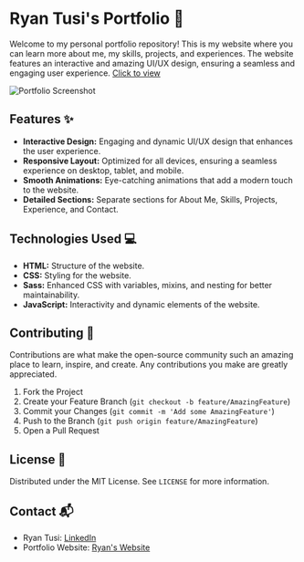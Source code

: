 # Ryan Tusi's Portfolio 🌟

Welcome to my personal portfolio repository! This is my website where you can learn more about me, my skills, projects, and experiences. The website features an interactive and amazing UI/UX design, ensuring a seamless and engaging user experience. [Click to view](https://ryantusi.netlify.app/)

![Portfolio Screenshot](portfolio.gif)

## Features ✨

- **Interactive Design:** Engaging and dynamic UI/UX design that enhances the user experience.
- **Responsive Layout:** Optimized for all devices, ensuring a seamless experience on desktop, tablet, and mobile.
- **Smooth Animations:** Eye-catching animations that add a modern touch to the website.
- **Detailed Sections:** Separate sections for About Me, Skills, Projects, Experience, and Contact.

## Technologies Used 💻

- **HTML:** Structure of the website.
- **CSS:** Styling for the website.
- **Sass:** Enhanced CSS with variables, mixins, and nesting for better maintainability.
- **JavaScript:** Interactivity and dynamic elements of the website.

## Contributing 🤝

Contributions are what make the open-source community such an amazing place to learn, inspire, and create. Any contributions you make are greatly appreciated.

1. Fork the Project
2. Create your Feature Branch (`git checkout -b feature/AmazingFeature`)
3. Commit your Changes (`git commit -m 'Add some AmazingFeature'`)
4. Push to the Branch (`git push origin feature/AmazingFeature`)
5. Open a Pull Request

## License 📄

Distributed under the MIT License. See `LICENSE` for more information.

## Contact 📬

- Ryan Tusi: [LinkedIn](https://www.linkedin.com/in/ryantusi/)
- Portfolio Website: [Ryan's Website](https://fabulous-chimera-8c858a.netlify.app/)


